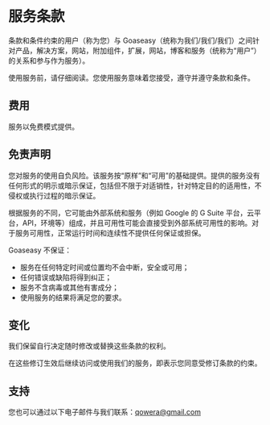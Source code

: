 # 服务条款

条款和条件约束的用户（称为您）与 Goaseasy（统称为我们/我们/我们）之间针对产品，解决方案，网站，附加组件，扩展，网站，博客和服务（统称为“用户”）的关系和参与作为服务）。

使用服务前，请仔细阅读。您使用服务意味着您接受，遵守并遵守条款和条件。

## 费用

服务以免费模式提供。

## 免责声明

您对服务的使用自负风险。该服务按“原样”和“可用”的基础提供。提供的服务没有任何形式的明示或暗示保证，包括但不限于对适销性，针对特定目的的适用性，不侵权或执行过程的暗示保证。

根据服务的不同，它可能由外部系统和服务（例如 Google 的 G Suite 平台，云平台，API，环境等）组成，并且可用性可能会直接受到外部系统可用性的影响。对于服务可用性，正常运行时间和连续性不提供任何保证或担保。

Goaseasy 不保证：

- 服务在任何特定时间或位置均不会中断，安全或可用；
- 任何错误或缺陷将得到纠正；
- 服务不含病毒或其他有害成分；
- 使用服务的结果将满足您的要求。

## 变化

我们保留自行决定随时修改或替换这些条款的权利。

在这些修订生效后继续访问或使用我们的服务，即表示您同意受修订条款的约束。

## 支持

您也可以通过以下电子邮件与我们联系：qowera@gmail.com
